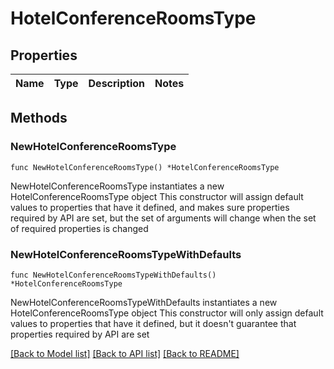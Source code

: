 # HotelConferenceRoomsType

## Properties

Name | Type | Description | Notes
------------ | ------------- | ------------- | -------------

## Methods

### NewHotelConferenceRoomsType

`func NewHotelConferenceRoomsType() *HotelConferenceRoomsType`

NewHotelConferenceRoomsType instantiates a new HotelConferenceRoomsType object
This constructor will assign default values to properties that have it defined,
and makes sure properties required by API are set, but the set of arguments
will change when the set of required properties is changed

### NewHotelConferenceRoomsTypeWithDefaults

`func NewHotelConferenceRoomsTypeWithDefaults() *HotelConferenceRoomsType`

NewHotelConferenceRoomsTypeWithDefaults instantiates a new HotelConferenceRoomsType object
This constructor will only assign default values to properties that have it defined,
but it doesn't guarantee that properties required by API are set


[[Back to Model list]](../README.md#documentation-for-models) [[Back to API list]](../README.md#documentation-for-api-endpoints) [[Back to README]](../README.md)


